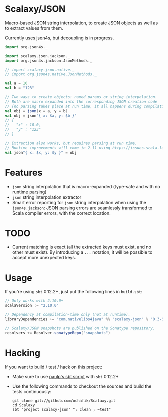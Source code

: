 # Scalaxy/JSON

Macro-based JSON string interpolation, to create JSON objects as well as to extract values from them.

Currently uses [json4s](https://github.com/json4s/json4s), but decoupling is in progress.

```scala
import org.json4s._

import scalaxy.json.jackson._
import org.json4s.jackson.JsonMethods._

// import scalaxy.json.native._
// import org.json4s.native.JsonMethods._

val a = 10
val b = "123"

// Two ways to create objects: named params or string interpolation.
// Both are macro expanded into the corresponding JSON creation code
// (no parsing takes place at run time, it all happens during compilation).
val obj = json(x = a, y = b)
val obj = json"{ x: $a, y: $b }"
// {
//   "x" : 10.0,
//   "y" : "123"
// }

// Extraction also works, but requires parsing at run time.
// Runtime improvements will come in 2.11 using https://issues.scala-lang.org/browse/SI-5903.
val json"{ x: $x, y: $y }" = obj
```

# Features

- `json` string interpolation that is macro-expanded (type-safe and with no runtime parsing)
- `json` string interpolation extractor
- Smart error reporting for `json` string interpolation when using the `json4s.jackson`: JSON parsing errors are seamlessly transformed to Scala compiler errors, with the correct location.

# TODO

- Current matching is exact (all the extracted keys must exist, and no other must exist).
  By introducing a `...` notation, it will be possible to accept more unexpected keys.

# Usage

If you're using `sbt` 0.12.2+, just put the following lines in `build.sbt`:
```scala
// Only works with 2.10.0+
scalaVersion := "2.10.0"

// Dependency at compilation-time only (not at runtime).
libraryDependencies += "com.nativelibs4java" %% "scalaxy-json" % "0.3-SNAPSHOT" % "provided"

// Scalaxy/JSON snapshots are published on the Sonatype repository.
resolvers += Resolver.sonatypeRepo("snapshots")
```

# Hacking

If you want to build / test / hack on this project:
- Make sure to use [paulp's sbt script](https://github.com/paulp/sbt-extras) with `sbt` 0.12.2+
- Use the following commands to checkout the sources and build the tests continuously:

    ```
    git clone git://github.com/ochafik/Scalaxy.git
    cd Scalaxy
    sbt "project scalaxy-json" "; clean ; ~test"
    ```
